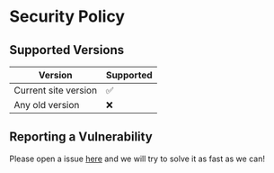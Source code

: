 # Security Policy

## Supported Versions

| Version | Supported          |
| ------- | ------------------ |
| Current site version  | :white_check_mark: |
| Any old version | :x:                |

## Reporting a Vulnerability

Please open a issue [here](https://github.com/3kh0/3kh0.github.io/issues/new?assignees=&labels=%F0%9F%9B%A1+Vulnerability&template=security.md&title=) and we will try to solve it as fast as we can!
